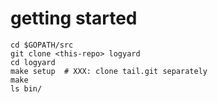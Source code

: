 # getting started

```
cd $GOPATH/src
git clone <this-repo> logyard
cd logyard
make setup  # XXX: clone tail.git separately
make
ls bin/
```
